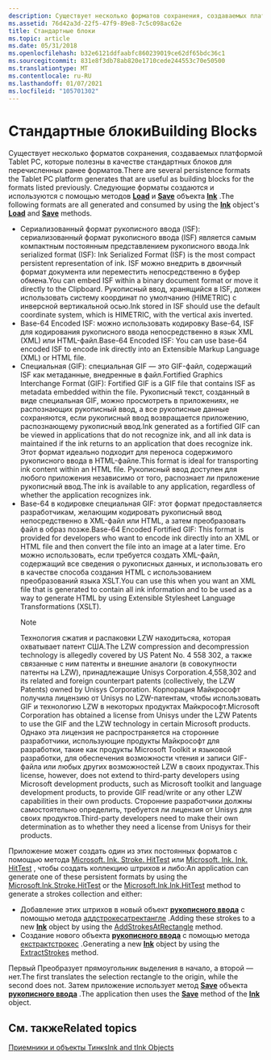 ```yaml
---
description: Существует несколько форматов сохранения, создаваемых платформой Tablet PC, которые полезны в качестве стандартных блоков для перечисленных ранее форматов. Следующие форматы создаются и используются с помощью методов Load и Save объекта Ink.
ms.assetid: 76d42a3d-22f5-47f9-89e8-7c5c098ac62e
title: Стандартные блоки
ms.topic: article
ms.date: 05/31/2018
ms.openlocfilehash: b32e6121ddfaabfc860239019ce62df65bdc36c1
ms.sourcegitcommit: 831e8f3db78ab820e1710cede244553c70e50500
ms.translationtype: MT
ms.contentlocale: ru-RU
ms.lasthandoff: 01/07/2021
ms.locfileid: "105701302"
---
```

# <a name="building-blocks"></a><span data-ttu-id="56853-104">Стандартные блоки</span><span class="sxs-lookup"><span data-stu-id="56853-104">Building Blocks</span></span>

<span data-ttu-id="56853-105">Существует несколько форматов сохранения, создаваемых платформой Tablet PC, которые полезны в качестве стандартных блоков для перечисленных ранее форматов.</span><span class="sxs-lookup"><span data-stu-id="56853-105">There are several persistence formats the Tablet PC platform generates that are useful as building blocks for the formats listed previously.</span></span> <span data-ttu-id="56853-106">Следующие форматы создаются и используются с помощью методов [**Load**](/previous-versions/ms569609(v=vs.100)) и [**Save**](/previous-versions/dotnet/netframework-3.5/ms571335(v=vs.90)) объекта [**Ink**](/previous-versions/ms583670(v=vs.100)) .</span><span class="sxs-lookup"><span data-stu-id="56853-106">The following formats are all generated and consumed by using the [**Ink**](/previous-versions/ms583670(v=vs.100)) object's [**Load**](/previous-versions/ms569609(v=vs.100)) and [**Save**](/previous-versions/dotnet/netframework-3.5/ms571335(v=vs.90)) methods.</span></span>

-   <span data-ttu-id="56853-107">Сериализованный формат рукописного ввода (ISF): сериализованный формат рукописного ввода (ISF) является самым компактным постоянным представлением рукописного ввода.</span><span class="sxs-lookup"><span data-stu-id="56853-107">Ink serialized format (ISF): Ink Serialized Format (ISF) is the most compact persistent representation of ink.</span></span> <span data-ttu-id="56853-108">ISF можно внедрить в двоичный формат документа или переместить непосредственно в буфер обмена.</span><span class="sxs-lookup"><span data-stu-id="56853-108">You can embed ISF within a binary document format or move it directly to the Clipboard.</span></span> <span data-ttu-id="56853-109">Рукописный ввод, хранящийся в ISF, должен использовать систему координат по умолчанию (HIMETRIC) с инверсной вертикальной осью.</span><span class="sxs-lookup"><span data-stu-id="56853-109">Ink stored in ISF should use the default coordinate system, which is HIMETRIC, with the vertical axis inverted.</span></span>
-   <span data-ttu-id="56853-110">Base-64 Encoded ISF: можно использовать кодировку Base-64, ISF для кодирования рукописного ввода непосредственно в язык XML (XML) или HTML-файл.</span><span class="sxs-lookup"><span data-stu-id="56853-110">Base-64 Encoded ISF: You can use base-64 encoded ISF to encode ink directly into an Extensible Markup Language (XML) or HTML file.</span></span>
-   <span data-ttu-id="56853-111">Специальная (GIF): специальная GIF — это GIF-файл, содержащий ISF как метаданные, внедренные в файл.</span><span class="sxs-lookup"><span data-stu-id="56853-111">Fortified Graphics Interchange Format (GIF): Fortified GIF is a GIF file that contains ISF as metadata embedded within the file.</span></span> <span data-ttu-id="56853-112">Рукописный текст, созданный в виде специальная GIF, можно просмотреть в приложениях, не распознающих рукописный ввод, а все рукописные данные сохраняются, если рукописный ввод возвращается приложению, распознающему рукописный ввод.</span><span class="sxs-lookup"><span data-stu-id="56853-112">Ink generated as a fortified GIF can be viewed in applications that do not recognize ink, and all ink data is maintained if the ink returns to an application that does recognize ink.</span></span> <span data-ttu-id="56853-113">Этот формат идеально подходит для переноса содержимого рукописного ввода в HTML-файле.</span><span class="sxs-lookup"><span data-stu-id="56853-113">This format is ideal for transporting ink content within an HTML file.</span></span> <span data-ttu-id="56853-114">Рукописный ввод доступен для любого приложения независимо от того, распознает ли приложение рукописный ввод.</span><span class="sxs-lookup"><span data-stu-id="56853-114">The ink is available to any application, regardless of whether the application recognizes ink.</span></span>
-   <span data-ttu-id="56853-115">Base-64 в кодировке специальная GIF: этот формат предоставляется разработчикам, желающим кодировать рукописный ввод непосредственно в XML-файл или HTML, а затем преобразовать файл в образ позже.</span><span class="sxs-lookup"><span data-stu-id="56853-115">Base-64 Encoded Fortified GIF: This format is provided for developers who want to encode ink directly into an XML or HTML file and then convert the file into an image at a later time.</span></span> <span data-ttu-id="56853-116">Его можно использовать, если требуется создать XML-файл, содержащий все сведения о рукописных данных, и использовать его в качестве способа создания HTML с использованием преобразований языка XSLT.</span><span class="sxs-lookup"><span data-stu-id="56853-116">You can use this when you want an XML file that is generated to contain all ink information and to be used as a way to generate HTML by using Extensible Stylesheet Language Transformations (XSLT).</span></span>
    > [!Note]  
    > <span data-ttu-id="56853-117">Технология сжатия и распаковки LZW находитьсяа, которая охватывает патент США.</span><span class="sxs-lookup"><span data-stu-id="56853-117">The LZW compression and decompression technology is allegedly covered by US Patent No.</span></span> <span data-ttu-id="56853-118">4 558 302, а также связанные с ним патенты и внешние аналоги (в совокупности патенты на LZW), принадлежащие Unisys Corporation.</span><span class="sxs-lookup"><span data-stu-id="56853-118">4,558,302 and its related and foreign counterpart patents (collectively, the LZW Patents) owned by Unisys Corporation.</span></span> <span data-ttu-id="56853-119">Корпорация Майкрософт получила лицензию от Unisys по LZW-патентам, чтобы использовать GIF и технологию LZW в некоторых продуктах Майкрософт.</span><span class="sxs-lookup"><span data-stu-id="56853-119">Microsoft Corporation has obtained a license from Unisys under the LZW Patents to use the GIF and the LZW technology in certain Microsoft products.</span></span> <span data-ttu-id="56853-120">Однако эта лицензия не распространяется на сторонние разработчики, использующие продукты Майкрософт для разработки, такие как продукты Microsoft Toolkit и языковой разработки, для обеспечения возможности чтения и записи GIF-файла или любых других возможностей LZW в своих продуктах.</span><span class="sxs-lookup"><span data-stu-id="56853-120">This license, however, does not extend to third-party developers using Microsoft development products, such as Microsoft toolkit and language development products, to provide GIF read/write or any other LZW capabilities in their own products.</span></span> <span data-ttu-id="56853-121">Сторонние разработчики должны самостоятельно определить, требуется ли лицензия от Unisys для своих продуктов.</span><span class="sxs-lookup"><span data-stu-id="56853-121">Third-party developers need to make their own determination as to whether they need a license from Unisys for their products.</span></span>

     

<span data-ttu-id="56853-122">Приложение может создать один из этих постоянных форматов с помощью метода [Microsoft. Ink. Stroke. HitTest](/previous-versions/ms828460(v=msdn.10)) или [Microsoft. Ink. Ink. HitTest](/previous-versions/dotnet/netframework-3.5/ms571330(v=vs.90)) , чтобы создать коллекцию штрихов и либо:</span><span class="sxs-lookup"><span data-stu-id="56853-122">An application can generate one of these persistent formats by using the [Microsoft.Ink.Stroke.HitTest](/previous-versions/ms828460(v=msdn.10)) or the [Microsoft.Ink.Ink.HitTest](/previous-versions/dotnet/netframework-3.5/ms571330(v=vs.90)) method to generate a strokes collection and either:</span></span>

-   <span data-ttu-id="56853-123">Добавление этих штрихов в новый объект [**рукописного ввода**](/previous-versions/ms583670(v=vs.100)) с помощью метода [аддстрокесатректангле](/previous-versions/ms569548(v=vs.100)) .</span><span class="sxs-lookup"><span data-stu-id="56853-123">Adding these strokes to a new [**Ink**](/previous-versions/ms583670(v=vs.100)) object by using the [AddStrokesAtRectangle](/previous-versions/ms569548(v=vs.100)) method.</span></span>
-   <span data-ttu-id="56853-124">Создание нового объекта [**рукописного ввода**](/previous-versions/ms583670(v=vs.100)) с помощью метода [екстрактстрокес](/previous-versions/dotnet/netframework-3.5/ms571326(v=vs.90)) .</span><span class="sxs-lookup"><span data-stu-id="56853-124">Generating a new [**Ink**](/previous-versions/ms583670(v=vs.100)) object by using the [ExtractStrokes](/previous-versions/dotnet/netframework-3.5/ms571326(v=vs.90)) method.</span></span>

<span data-ttu-id="56853-125">Первый Преобразует прямоугольник выделения в начало, а второй — нет.</span><span class="sxs-lookup"><span data-stu-id="56853-125">The first translates the selection rectangle to the origin, while the second does not.</span></span> <span data-ttu-id="56853-126">Затем приложение использует метод [**Save**](/previous-versions/dotnet/netframework-3.5/ms571335(v=vs.90)) объекта [**рукописного ввода**](/previous-versions/ms583670(v=vs.100)) .</span><span class="sxs-lookup"><span data-stu-id="56853-126">The application then uses the [**Save**](/previous-versions/dotnet/netframework-3.5/ms571335(v=vs.90)) method of the [**Ink**](/previous-versions/ms583670(v=vs.100)) object.</span></span>

## <a name="related-topics"></a><span data-ttu-id="56853-127">См. также</span><span class="sxs-lookup"><span data-stu-id="56853-127">Related topics</span></span>

<dl> <dt>

[<span data-ttu-id="56853-128">Приемники и объекты Тинк</span><span class="sxs-lookup"><span data-stu-id="56853-128">sInk and tInk Objects</span></span>](sink-and-tink-objects.md)
</dt> </dl>

 

 
